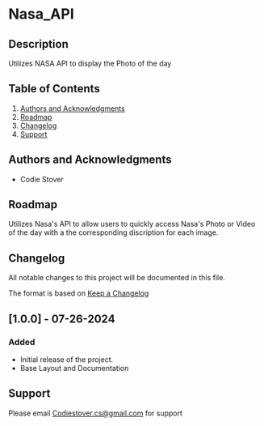 # Nasa_API

## Description

Utilizes NASA API to display the Photo of the day

## Table of Contents

1. [Authors and Acknowledgments](#authors-and-acknowledgments)
2. [Roadmap](#roadmap)
3. [Changelog](#changelog)
4. [Support](#support)

## Authors and Acknowledgments

- Codie Stover

## Roadmap

Utilizes Nasa's API to allow users to quickly access Nasa's Photo or Video of the day with a the corresponding discription for each image.

## Changelog

All notable changes to this project will be documented in this file.

The format is based on [Keep a Changelog](https://keepachangelog.com/en/1.0.0/)

## [1.0.0] - 07-26-2024

### Added

- Initial release of the project.
- Base Layout and Documentation

## Support

Please email Codiestover.cs@gmail.com for support
